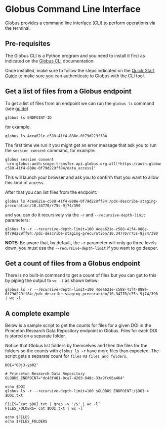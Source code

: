 # Globus Command Line Interface

Globus provides a command line interface (CLI) to perform operations via the terminal.

## Pre-requisites
The Globus CLI is a Python program and you need to install it first as indicated on the [Globus CLI](https://docs.globus.org/cli/) documentation.

Once installed, make sure to follow the steps indicated on the [Quick Start Guide](https://docs.globus.org/cli/quickstart/) to make sure you can authenticate to Globus with the CLI tool.


## Get a list of files from a Globus endpoint

To get a list of files from an endpoint we can run the `globus ls` command (see [guide](https://docs.globus.org/cli/reference/ls/))
```
globus ls ENDPOINT-ID
```

for example:
```
globus ls 4cea621e-c588-41f4-888e-0f79d229ff84
```

The first time we run it you might get an error message that ask you to run the `session consent` command, for example:

```
globus session consent 'urn:globus:auth:scope:transfer.api.globus.org:all[*https://auth.globus.org/scopes/4cea621e-c588-41f4-888e-0f79d229ff84/data_access]'
```

This will launch your browser and ask you to confirm that you want to allow this kind of access.

After that you can list files from the endpoint:

```
globus ls 4cea621e-c588-41f4-888e-0f79d229ff84:/pdc-describe-staging-precuration/10.34770/r75s-9j74/390
```

and you can do it recursively via the `-r` and  `--recursive-depth-limit` parameters:

```
globus ls -r --recursive-depth-limit=100 4cea621e-c588-41f4-888e-0f79d229ff84:/pdc-describe-staging-precuration/10.34770/r75s-9j74/390
```

**NOTE:** Be aware that, by default, the `-r` parameter will only go three levels down, you must use the `--recursive-depth-limit` if you want to go deeper.


## Get a count of files from a Globus endpoint
There is no built-in command to get a count of files but you can get to this by piping the output to `wc -l` as shown below:

```
globus ls -r --recursive-depth-limit=100 4cea621e-c588-41f4-888e-0f79d229ff84:/pdc-describe-staging-precuration/10.34770/r75s-9j74/390 | wc -l
```


## A complete example
Below is a sample script to get the counts for files for a given DOI in the Princeton Research Data Repository endpoint in Globus. Files for each DOI is stored on a separate folder.

Notice that Globus list folders by themselves and then the files for the folders so the counts with `globus ls -r` have more files than expected. The script gets a separate count for `files` vs `files and folders`.

```
DOI="60j3-yp02"

# Princeton Research Data Repository
GLOBUS_ENDPOINT="dc43f461-0ca7-4203-848c-33a9fc00a464"

echo $DOI
globus ls -r --recursive-depth-limit=100 $GLOBUS_ENDPOINT:/$DOI > $DOI.txt

FILES=`cat $DOI.txt | grep -v '/$' | wc -l`
FILES_FOLDERS=`cat $DOI.txt | wc -l`

echo $FILES
echo $FILES_FOLDERS
```
